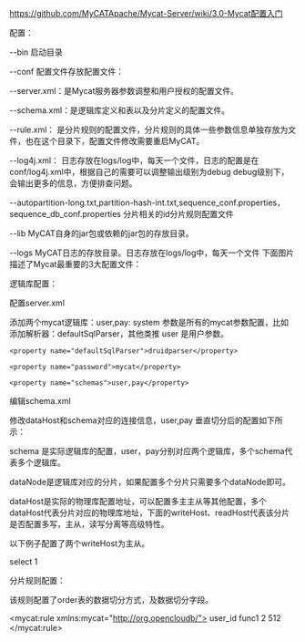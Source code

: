 

https://github.com/MyCATApache/Mycat-Server/wiki/3.0-Mycat配置入门

配置：

--bin 启动目录

--conf 配置文件存放配置文件：

  --server.xml：是Mycat服务器参数调整和用户授权的配置文件。

  --schema.xml：是逻辑库定义和表以及分片定义的配置文件。

  --rule.xml：  是分片规则的配置文件，分片规则的具体一些参数信息单独存放为文件，也在这个目录下，配置文件修改需要重启MyCAT。

  --log4j.xml： 日志存放在logs/log中，每天一个文件，日志的配置是在conf/log4j.xml中，根据自己的需要可以调整输出级别为debug                           debug级别下，会输出更多的信息，方便排查问题。

  --autopartition-long.txt,partition-hash-int.txt,sequence_conf.properties， sequence_db_conf.properties 分片相关的id分片规则配置文件

  --lib	    MyCAT自身的jar包或依赖的jar包的存放目录。

  --logs        MyCAT日志的存放目录。日志存放在logs/log中，每天一个文件
下面图片描述了Mycat最重要的3大配置文件：



逻辑库配置：

配置server.xml

添加两个mycat逻辑库：user,pay: system 参数是所有的mycat参数配置，比如添加解析器：defaultSqlParser，其他类推 user 是用户参数。

<system>

	<property name="defaultSqlParser">druidparser</property>

</system>

<user name="mycat">

	<property name="password">mycat</property>

	<property name="schemas">user,pay</property>

</user>
编辑schema.xml

修改dataHost和schema对应的连接信息，user,pay 垂直切分后的配置如下所示：

schema 是实际逻辑库的配置，user，pay分别对应两个逻辑库，多个schema代表多个逻辑库。

dataNode是逻辑库对应的分片，如果配置多个分片只需要多个dataNode即可。

dataHost是实际的物理库配置地址，可以配置多主主从等其他配置，多个dataHost代表分片对应的物理库地址，下面的writeHost、readHost代表该分片是否配置多写，主从，读写分离等高级特性。

以下例子配置了两个writeHost为主从。

<schema name="user" checkSQLschema="false" sqlMaxLimit="100" dataNode="user" />
<schema name="pay"  checkSQLschema="false" sqlMaxLimit="100" dataNode="pay" >
   <table name="order" dataNode="pay1,pay2" rule="rule1"/>
</schema>

<dataNode name="user" dataHost="host" database="user" />
<dataNode name="pay1" dataHost="host" database="pay1" />
<dataNode name="pay2" dataHost="host" database="pay2" />

<dataHost name="host" maxCon="1000" minCon="10" balance="0"
   writeType="0" dbType="mysql" dbDriver="native">
   <heartbeat>select 1</heartbeat>
   <!-- can have multi write hosts -->
   <writeHost host="hostM1" url="192.168.0.2:3306" user="root" password="root" />
   <writeHost host="hostM2" url="192.168.0.3:3306" user="root" password="root" />
</dataHost>
分片规则配置：

该规则配置了order表的数据切分方式，及数据切分字段。

<mycat:rule xmlns:mycat="http://org.opencloudb/"> 
  <tableRule name="rule1">
    <rule>
       <columns>user_id</columns>
       <algorithm>func1</algorithm>
    </rule>
  </tableRule>
  <function name="func1" class="org.opencloudb.route.function.PartitionByLong">
     <property name="partitionCount">2</property>
     <property name="partitionLength">512</property>
  </function>
</mycat:rule>